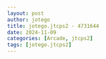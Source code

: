 ```yaml
---
layout: post
author: jotego
title: jotego.jtcps2 - 4731644
date: 2024-11-09
categories: [Arcade, jtcps2]
tags: [jotego.jtcps2]
---
```


